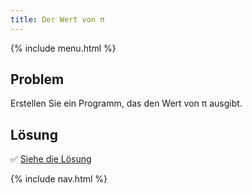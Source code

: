 ```yaml
---
title: Der Wert von π
---
```


{% include menu.html %}

## Problem

Erstellen Sie ein Programm, das den Wert von π ausgibt.

## Lösung

✅ [Siehe die Lösung](solution)

{% include nav.html %}